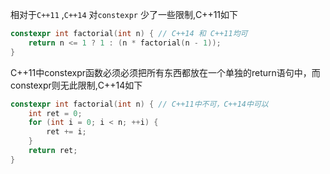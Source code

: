 相对于`C++11` ,`C++14` 对`constexpr` 少了一些限制,C++11如下
```C++
constexpr int factorial(int n) { // C++14 和 C++11均可
    return n <= 1 ? 1 : (n * factorial(n - 1));
}
```
C++11中constexpr函数必须必须把所有东西都放在一个单独的return语句中，而constexpr则无此限制,C++14如下
```C++
constexpr int factorial(int n) { // C++11中不可，C++14中可以
    int ret = 0;
    for (int i = 0; i < n; ++i) {
        ret += i;
    }
    return ret;
}
```